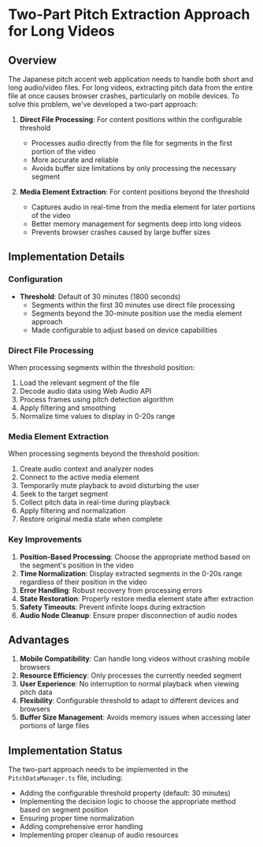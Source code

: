 # Two-Part Pitch Extraction Approach for Long Videos

## Overview

The Japanese pitch accent web application needs to handle both short and long audio/video files. For long videos, extracting pitch data from the entire file at once causes browser crashes, particularly on mobile devices. To solve this problem, we've developed a two-part approach:

1. **Direct File Processing**: For content positions within the configurable threshold
   - Processes audio directly from the file for segments in the first portion of the video
   - More accurate and reliable
   - Avoids buffer size limitations by only processing the necessary segment

2. **Media Element Extraction**: For content positions beyond the threshold
   - Captures audio in real-time from the media element for later portions of the video
   - Better memory management for segments deep into long videos
   - Prevents browser crashes caused by large buffer sizes

## Implementation Details

### Configuration

- **Threshold**: Default of 30 minutes (1800 seconds)
  - Segments within the first 30 minutes use direct file processing
  - Segments beyond the 30-minute position use the media element approach
  - Made configurable to adjust based on device capabilities

### Direct File Processing

When processing segments within the threshold position:
1. Load the relevant segment of the file
2. Decode audio data using Web Audio API
3. Process frames using pitch detection algorithm
4. Apply filtering and smoothing
5. Normalize time values to display in 0-20s range

### Media Element Extraction

When processing segments beyond the threshold position:
1. Create audio context and analyzer nodes
2. Connect to the active media element
3. Temporarily mute playback to avoid disturbing the user
4. Seek to the target segment
5. Collect pitch data in real-time during playback
6. Apply filtering and normalization
7. Restore original media state when complete

### Key Improvements

1. **Position-Based Processing**: Choose the appropriate method based on the segment's position in the video
2. **Time Normalization**: Display extracted segments in the 0-20s range regardless of their position in the video
3. **Error Handling**: Robust recovery from processing errors
4. **State Restoration**: Properly restore media element state after extraction
5. **Safety Timeouts**: Prevent infinite loops during extraction
6. **Audio Node Cleanup**: Ensure proper disconnection of audio nodes

## Advantages

1. **Mobile Compatibility**: Can handle long videos without crashing mobile browsers
2. **Resource Efficiency**: Only processes the currently needed segment
3. **User Experience**: No interruption to normal playback when viewing pitch data
4. **Flexibility**: Configurable threshold to adapt to different devices and browsers
5. **Buffer Size Management**: Avoids memory issues when accessing later portions of large files

## Implementation Status

The two-part approach needs to be implemented in the `PitchDataManager.ts` file, including:
- Adding the configurable threshold property (default: 30 minutes)
- Implementing the decision logic to choose the appropriate method based on segment position
- Ensuring proper time normalization
- Adding comprehensive error handling
- Implementing proper cleanup of audio resources 